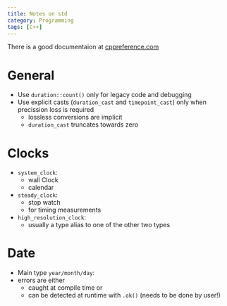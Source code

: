 ```yaml
---
title: Notes on std
category: Programming
tags: [C++]
---
```

There is a good documentaion at [cppreference.com](https://en.cppreference.com/w/cpp/header/chrono)

# General

- Use `duration::count()` only for legacy code and debugging
- Use explicit casts (`duration_cast` and `timepoint_cast`) only when precission loss is required
    - lossless conversions are implicit
    - `duration_cast` truncates towards zero

# Clocks

- `system_clock`:
    - wall Clock
    - calendar
- `steady_clock`:
    - stop watch
    - for timing measurements
- `high_resolution_clock`:
    - usually a type alias to one of the other two types

# Date

- Main type `year/month/day`:
- errors are either
    - caught at compile time or
    - can be detected at runtime with `.ok()` (needs to be done by user!)

